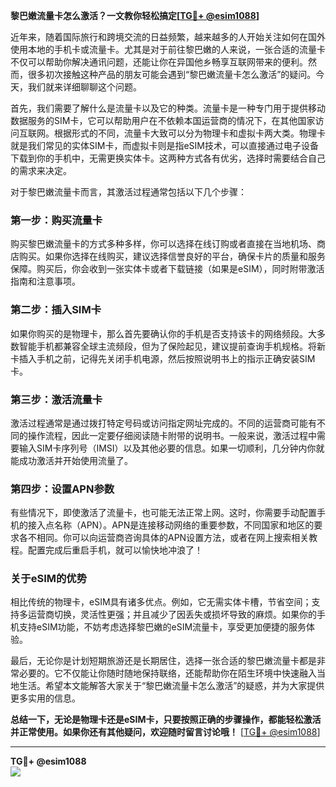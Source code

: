 **黎巴嫩流量卡怎么激活？一文教你轻松搞定[[TG💪+ @esim1088](https://t.me/s/esim1088)]**

近年来，随着国际旅行和跨境交流的日益频繁，越来越多的人开始关注如何在国外使用本地的手机卡或流量卡。尤其是对于前往黎巴嫩的人来说，一张合适的流量卡不仅可以帮助你解决通讯问题，还能让你在异国他乡畅享互联网带来的便利。然而，很多初次接触这种产品的朋友可能会遇到“黎巴嫩流量卡怎么激活”的疑问。今天，我们就来详细聊聊这个问题。

首先，我们需要了解什么是流量卡以及它的种类。流量卡是一种专门用于提供移动数据服务的SIM卡，它可以帮助用户在不依赖本国运营商的情况下，在其他国家访问互联网。根据形式的不同，流量卡大致可以分为物理卡和虚拟卡两大类。物理卡就是我们常见的实体SIM卡，而虚拟卡则是指eSIM技术，可以直接通过电子设备下载到你的手机中，无需更换实体卡。这两种方式各有优劣，选择时需要结合自己的需求来决定。

对于黎巴嫩流量卡而言，其激活过程通常包括以下几个步骤：

### 第一步：购买流量卡

购买黎巴嫩流量卡的方式多种多样，你可以选择在线订购或者直接在当地机场、商店购买。如果你选择在线购买，建议选择信誉良好的平台，确保卡片的质量和服务保障。购买后，你会收到一张实体卡或者下载链接（如果是eSIM），同时附带激活指南和注意事项。

### 第二步：插入SIM卡

如果你购买的是物理卡，那么首先要确认你的手机是否支持该卡的网络频段。大多数智能手机都兼容全球主流频段，但为了保险起见，建议提前查询手机规格。将新卡插入手机之前，记得先关闭手机电源，然后按照说明书上的指示正确安装SIM卡。

### 第三步：激活流量卡

激活过程通常是通过拨打特定号码或访问指定网址完成的。不同的运营商可能有不同的操作流程，因此一定要仔细阅读随卡附带的说明书。一般来说，激活过程中需要输入SIM卡序列号（IMSI）以及其他必要的信息。如果一切顺利，几分钟内你就能成功激活并开始使用流量了。

### 第四步：设置APN参数

有些情况下，即使激活了流量卡，也可能无法正常上网。这时，你需要手动配置手机的接入点名称（APN）。APN是连接移动网络的重要参数，不同国家和地区的要求各不相同。你可以向运营商咨询具体的APN设置方法，或者在网上搜索相关教程。配置完成后重启手机，就可以愉快地冲浪了！

### 关于eSIM的优势

相比传统的物理卡，eSIM具有诸多优点。例如，它无需实体卡槽，节省空间；支持多运营商切换，灵活性更强；并且减少了因丢失或损坏导致的麻烦。如果你的手机支持eSIM功能，不妨考虑选择黎巴嫩的eSIM流量卡，享受更加便捷的服务体验。

最后，无论你是计划短期旅游还是长期居住，选择一张合适的黎巴嫩流量卡都是非常必要的。它不仅能让你随时随地保持联络，还能帮助你在陌生环境中快速融入当地生活。希望本文能解答大家关于“黎巴嫩流量卡怎么激活”的疑惑，并为大家提供更多实用的信息。

**总结一下，无论是物理卡还是eSIM卡，只要按照正确的步骤操作，都能轻松激活并正常使用。如果你还有其他疑问，欢迎随时留言讨论哦！** [[TG💪+ @esim1088](https://t.me/s/esim1088)]

---

**TG💪+ @esim1088**  
![](https://i.postimg.cc/4NQfJmqS/Snipaste-2025-05-13-00-14-12.png)